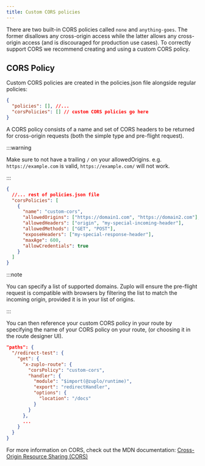 ```yaml
---
title: Custom CORS policies
---
```


There are two built-in CORS policies called `none` and `anything-goes`. The
former disallows any cross-origin access while the latter allows any
cross-origin access (and is discouraged for production use cases). To correctly
support CORS we recommend creating and using a custom CORS policy.

## CORS Policy

Custom CORS policies are created in the policies.json file alongside regular
policies:

```json
{
  "policies": [], //...
  "corsPolicies": [] // custom CORS policies go here
}
```

A CORS policy consists of a name and set of CORS headers to be returned for
cross-origin requests (both the simple type and pre-flight request).

:::warning 

Make sure to not have a trailing `/` on your allowedOrigins. e.g.
`https://example.com` is valid, `https://example.com/` will not work. 

:::

```json
{
  //... rest of policies.json file
  "corsPolicies": [
    {
      "name": "custom-cors",
      "allowedOrigins": ["https://domain1.com", "https://domain2.com"],
      "allowedHeaders": ["origin", "my-special-incoming-header"],
      "allowedMethods": ["GET", "POST"],
      "exposeHeaders": ["my-special-response-header"],
      "maxAge": 600,
      "allowCredentials": true
    }
  ]
}
```

:::note

You can specify a list of supported domains. Zuplo will ensure the pre-flight
request is compatible with browsers by filtering the list to match the incoming
origin, provided it is in your list of origins.

:::

You can then reference your custom CORS policy in your route by specifying the
name of your CORS policy on your route, (or choosing it in the route designer
UI).

```json
"paths": {
  "/redirect-test": {
    "get": {
      "x-zuplo-route": {
        "corsPolicy": "custom-cors",
        "handler": {
          "module": "$import(@zuplo/runtime)",
          "export": "redirectHandler",
          "options": {
            "location": "/docs"
          }
        }
      },
      ...
    }
  }
}
```

For more information on CORS, check out the MDN documentation:
[Cross-Origin Resource Sharing (CORS)](https://developer.mozilla.org/en-US/docs/Web/HTTP/CORS)
